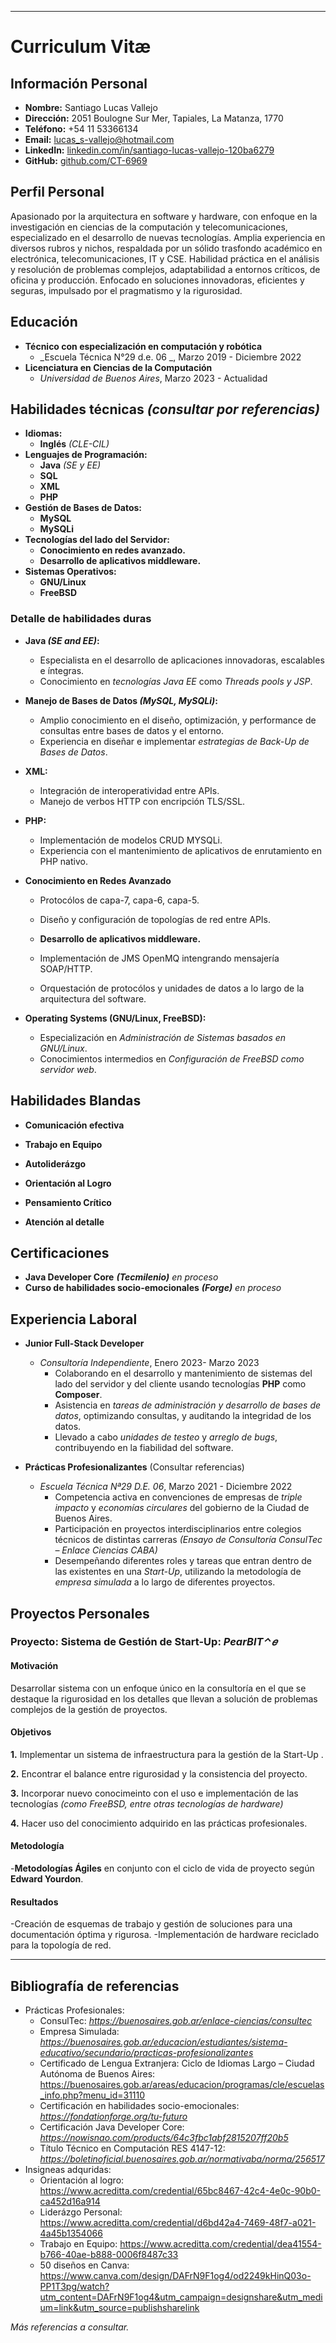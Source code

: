 ------
# Curriculum Vitæ
## **Información Personal**
- **Nombre:** Santiago Lucas Vallejo
- **Dirección:** 2051 Boulogne Sur Mer, Tapiales, La Matanza, 1770
- **Teléfono:** +54 11 53366134
- **Email:** lucas_s-vallejo@hotmail.com
- **LinkedIn:** [linkedin.com/in/santiago-lucas-vallejo-120ba6279](https://www.linkedin.com/in/santiago-lucas-vallejo-120ba6279/ )
- **GitHub:** [github.com/CT-6969](https://github.com/CT-6969)

## **Perfil Personal**
Apasionado por la arquitectura en software y hardware, con enfoque en la investigación en ciencias de la computación y telecomunicaciones, especializado en el desarrollo de nuevas tecnologías. Amplia experiencia en diversos rubros y nichos, respaldada por un sólido trasfondo académico en electrónica, telecomunicaciones, IT y CSE. Habilidad práctica en el análisis y resolución de problemas complejos, adaptabilidad a entornos críticos, de oficina y producción. Enfocado en soluciones innovadoras, eficientes y seguras, impulsado por el pragmatismo y la rigurosidad. 

## **Educación**
- **Técnico con especialización en computación y robótica**
  - _Escuela Técnica N°29 d.e. 06 _, Marzo 2019 - Diciembre 2022 
- **Licenciatura en Ciencias de la Computación**
  - _Universidad de Buenos Aires_, Marzo 2023 - Actualidad

## **Habilidades técnicas** *(consultar por referencias)*
- **Idiomas:**
  - **Inglés** *(CLE-CIL)*
- **Lenguajes de Programación:**
  - **Java** *(SE y EE)*
  - **SQL**
  - **XML**
  - **PHP**
- **Gestión de Bases de Datos:**
  - **MySQL**
  - **MySQLi**
- **Tecnologías del lado del Servidor:**
  - **Conocimiento en redes avanzado.**
  - **Desarrollo de aplicativos middleware.**
- **Sistemas Operativos:**
  - **GNU/Linux**
  - **FreeBSD**

### **Detalle de habilidades duras**
- **Java _(SE and EE)_:**
  - Especialista en el desarrollo de aplicaciones innovadoras, escalables e íntegras.
  - Conocimiento en _tecnologías Java EE_ como _Threads pools y JSP_.


- **Manejo de Bases de Datos _(MySQL, MySQLi)_:**
  - Amplio conocimiento en el diseño, optimización, y performance de consultas entre bases de datos y el entorno.
  - Experiencia en diseñar e implementar _estrategias de Back-Up de Bases de Datos_.

- **XML:**
  - Integración de interoperatividad entre APIs.
  - Manejo de verbos HTTP con encripción TLS/SSL.

- **PHP:**
  - Implementación de modelos CRUD MYSQLi.
  - Experiencia con el mantenimiento de aplicativos de enrutamiento en PHP nativo.

- **Conocimiento en Redes Avanzado**
  - Protocólos de capa-7, capa-6, capa-5.
  - Diseño y configuración de topologías de red entre APIs.

  - **Desarrollo de aplicativos middleware.**
  - Implementación de JMS OpenMQ intengrando mensajería SOAP/HTTP.
  - Orquestación de protocólos y unidades de datos a lo largo de la arquitectura del software.

- **Operating Systems (GNU/Linux, FreeBSD):**
  - Especialización en _Administración de Sistemas basados en GNU/Linux_.
  - Conocimientos intermedios en _Configuración de FreeBSD como servidor web_.

## **Habilidades Blandas**

- **Comunicación efectiva**

- **Trabajo en Equipo**

- **Autoliderázgo**

- **Orientación al Logro**

- **Pensamiento Crítico**

- **Atención al detalle**

## **Certificaciones**
- **Java Developer Core**  **_(Tecmilenio)_** *en proceso*
- **Curso de habilidades socio-emocionales** **_(Forge)_** *en proceso*

## **Experiencia Laboral**
- **Junior Full-Stack Developer**
  - _Consultoría Independiente_, Enero 2023- Marzo 2023
    - Colaborando en el desarrollo y mantenimiento de sistemas del lado del       servidor y del cliente usando tecnologías **PHP** como **Composer**.
    - Asistencia en _tareas de administración y desarrollo de bases de datos_, optimizando consultas, y auditando la integridad de los datos.
    - Llevado a cabo _unidades de testeo_ y _arreglo de bugs_, contribuyendo en la fiabilidad del software.

- **Prácticas Profesionalizantes** (Consultar referencias)
  - _Escuela Técnica Nª29 D.E. 06_, Marzo 2021 - Diciembre 2022
    - Competencia activa en convenciones de empresas de _triple impacto_ y _economías circulares_ del gobierno de la Ciudad de Buenos Aires.
    - Participación en proyectos interdisciplinarios entre colegios técnicos de distintas carreras *(Ensayo de Consultoría ConsulTec – Enlace Ciencias CABA)*
    - Desempeñando diferentes roles y tareas que entran dentro de las existentes en una _Start-Up_, utilizando la metodología de _empresa simulada_ a lo largo de diferentes proyectos.

## **Proyectos Personales**

### **Proyecto: Sistema de Gestión de Start-Up: _PearBIT⌃𝑒_**

#### **Motivación**
 Desarrollar sistema con un enfoque único en la consultoría en el que se destaque la rigurosidad en los detalles que llevan a solución de problemas complejos de la gestión de proyectos.
#### **Objetivos**
**1.** Implementar un sistema de infraestructura para la gestión de la Start-Up .

**2.** Encontrar el balance entre rigurosidad y la consistencia del proyecto.

**3.** Incorporar nuevo conocimeinto con el uso e implementación de las tecnologías *(como FreeBSD, entre otras tecnologías de hardware)*

**4.** Hacer uso del conocimiento adquirido en las prácticas profesionales.

#### **Metodología**
   -**Metodologías Ágiles** en conjunto con el ciclo de vida de proyecto según **Edward Yourdon**.
#### **Resultados**
  -Creación de esquemas de trabajo y gestión de soluciones para una documentación óptima y rigurosa.
  -Implementación de hardware reciclado para la topología de red.

---

## **Bibliografía de referencias**
- Prácticas Profesionales:
  - ConsulTec: *https://buenosaires.gob.ar/enlace-ciencias/consultec* 
  - Empresa Simulada: *https://buenosaires.gob.ar/educacion/estudiantes/sistema-educativo/secundario/practicas-profesionalizantes* 
  - Certificado de Lengua Extranjera: Ciclo de Idiomas Largo – Ciudad Autónoma de Buenos Aires: https://buenosaires.gob.ar/areas/educacion/programas/cle/escuelas_info.php?menu_id=31110 
  - Certificación en habilidades socio-emocionales: *https://fondationforge.org/tu-futuro*
  - Certificación Java Developer Core: *https://nowisnao.com/products/64c3fbc1abf2815207ff20b5*
  - Título Técnico en Computación RES 4147-12: *https://boletinoficial.buenosaires.gob.ar/normativaba/norma/256517*
- Insigneas adquridas: 
  - Orientación al logro: https://www.acreditta.com/credential/65bc8467-42c4-4e0c-90b0-ca452d16a914
  - Liderázgo Personal: https://www.acreditta.com/credential/d6bd42a4-7469-48f7-a021-4a45b1354066
  - Trabajo en Equipo: https://www.acreditta.com/credential/dea41554-b766-40ae-b888-0006f8487c33
  - 50 diseños en Canva: https://www.canva.com/design/DAFrN9F1og4/od2249kHinQ03o-PP1T3pg/watch?utm_content=DAFrN9F1og4&utm_campaign=designshare&utm_medium=link&utm_source=publishsharelink

*Más referencias a consultar.*
